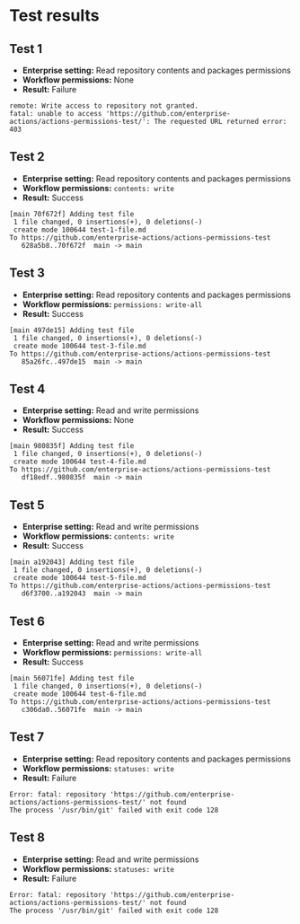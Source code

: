 # Test results

## Test 1

- **Enterprise setting:** Read repository contents and packages permissions
- **Workflow permissions:** None
- **Result:** Failure

```plain
remote: Write access to repository not granted.
fatal: unable to access 'https://github.com/enterprise-actions/actions-permissions-test/': The requested URL returned error: 403
```

## Test 2

- **Enterprise setting:** Read repository contents and packages permissions
- **Workflow permissions:** `contents: write`
- **Result:** Success

```plain
[main 70f672f] Adding test file
 1 file changed, 0 insertions(+), 0 deletions(-)
 create mode 100644 test-1-file.md
To https://github.com/enterprise-actions/actions-permissions-test
   628a5b8..70f672f  main -> main
```

## Test 3

- **Enterprise setting:** Read repository contents and packages permissions
- **Workflow permissions:** `permissions: write-all`
- **Result:** Success

```plain
[main 497de15] Adding test file
 1 file changed, 0 insertions(+), 0 deletions(-)
 create mode 100644 test-3-file.md
To https://github.com/enterprise-actions/actions-permissions-test
   85a26fc..497de15  main -> main
```

## Test 4

- **Enterprise setting:** Read and write permissions
- **Workflow permissions:** None
- **Result:** Success

```plain
[main 980835f] Adding test file
 1 file changed, 0 insertions(+), 0 deletions(-)
 create mode 100644 test-4-file.md
To https://github.com/enterprise-actions/actions-permissions-test
   df18edf..980835f  main -> main
```

## Test 5

- **Enterprise setting:** Read and write permissions
- **Workflow permissions:** `contents: write`
- **Result:** Success

```plain
[main a192043] Adding test file
 1 file changed, 0 insertions(+), 0 deletions(-)
 create mode 100644 test-5-file.md
To https://github.com/enterprise-actions/actions-permissions-test
   d6f3700..a192043  main -> main
```

## Test 6

- **Enterprise setting:** Read and write permissions
- **Workflow permissions:** `permissions: write-all`
- **Result:** Success

```plain
[main 56071fe] Adding test file
 1 file changed, 0 insertions(+), 0 deletions(-)
 create mode 100644 test-6-file.md
To https://github.com/enterprise-actions/actions-permissions-test
   c306da0..56071fe  main -> main
```

## Test 7

- **Enterprise setting:** Read repository contents and packages permissions
- **Workflow permissions:** `statuses: write`
- **Result:** Failure

```plain
Error: fatal: repository 'https://github.com/enterprise-actions/actions-permissions-test/' not found
The process '/usr/bin/git' failed with exit code 128
```

## Test 8

- **Enterprise setting:** Read and write permissions
- **Workflow permissions:** `statuses: write`
- **Result:** Failure

```plain
Error: fatal: repository 'https://github.com/enterprise-actions/actions-permissions-test/' not found
The process '/usr/bin/git' failed with exit code 128
```
